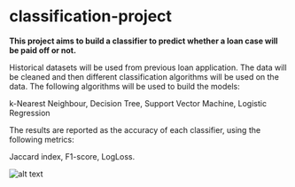 # classification-project
**This project aims to build a classifier to predict whether a loan case will be paid off or not.**

Historical datasets will be used from previous loan application. The data will be cleaned and then different classification algorithms will be used on the data.
The following algorithms will be used to build the models:

k-Nearest Neighbour, Decision Tree, Support Vector Machine, Logistic Regression

The results are reported as the accuracy of each classifier, using the following metrics:

Jaccard index, F1-score, LogLoss.

![alt text](https://github.com/sakibch/paying_off_loans_classification/blob/master/metrics.png)
